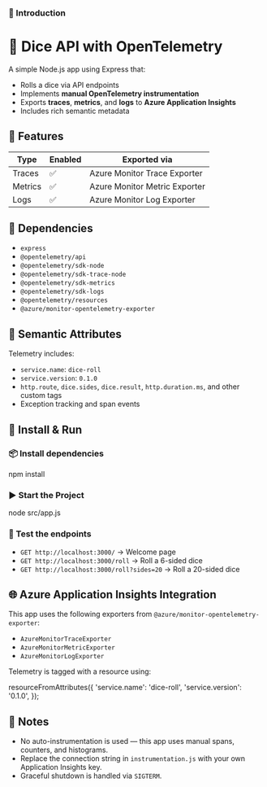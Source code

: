 ### 📘 Introduction
# 🎲 Dice API with OpenTelemetry

A simple Node.js app using Express that:

- Rolls a dice via API endpoints
- Implements **manual OpenTelemetry instrumentation**
- Exports **traces**, **metrics**, and **logs** to **Azure Application Insights**
- Includes rich semantic metadata

## 🚀 Features

| Type    | Enabled | Exported via                                 |
| ------- | ------- | ----------------------------------------------|
| Traces  | ✅       | Azure Monitor Trace Exporter                 |
| Metrics | ✅       | Azure Monitor Metric Exporter                |
| Logs    | ✅       | Azure Monitor Log Exporter                   |

## 🧰 Dependencies

- `express`
- `@opentelemetry/api`
- `@opentelemetry/sdk-node`
- `@opentelemetry/sdk-trace-node`
- `@opentelemetry/sdk-metrics`
- `@opentelemetry/sdk-logs`
- `@opentelemetry/resources`
- `@azure/monitor-opentelemetry-exporter`

## 🧠 Semantic Attributes

Telemetry includes:

- `service.name`: `dice-roll`
- `service.version`: `0.1.0`
- `http.route`, `dice.sides`, `dice.result`, `http.duration.ms`, and other custom tags
- Exception tracking and span events


## 🔧 Install & Run

### 📦 Install dependencies

npm install

### ▶️ Start the Project

node src/app.js

### 🧪 Test the endpoints

  - `GET http://localhost:3000/` → Welcome page
  - `GET http://localhost:3000/roll` → Roll a 6-sided dice
  - `GET http://localhost:3000/roll?sides=20` → Roll a 20-sided dice


## 🌐 Azure Application Insights Integration

This app uses the following exporters from `@azure/monitor-opentelemetry-exporter`:

  - `AzureMonitorTraceExporter`
  - `AzureMonitorMetricExporter`
  - `AzureMonitorLogExporter`

Telemetry is tagged with a resource using:

resourceFromAttributes({
  'service.name': 'dice-roll',
  'service.version': '0.1.0',
});


## 📡 Notes

  - No auto-instrumentation is used — this app uses manual spans, counters, and histograms.
  - Replace the connection string in `instrumentation.js` with your own Application Insights key.
  - Graceful shutdown is handled via `SIGTERM`.